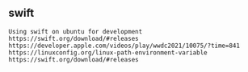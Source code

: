 ## swift  
    Using swift on ubuntu for development
    https://swift.org/download/#releases
    https://developer.apple.com/videos/play/wwdc2021/10075/?time=841
    https://linuxconfig.org/linux-path-environment-variable
    https://swift.org/download/#releases
